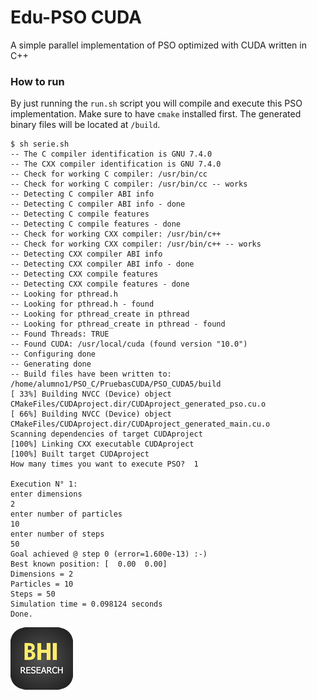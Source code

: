 # Edu-PSO CUDA
A simple parallel implementation of PSO optimized with CUDA written in C++

### How to run
By just running the `run.sh` script you will compile and execute this PSO implementation. Make sure to have `cmake` installed first.
The generated binary files will be located at `/build`.

```
$ sh serie.sh
-- The C compiler identification is GNU 7.4.0
-- The CXX compiler identification is GNU 7.4.0
-- Check for working C compiler: /usr/bin/cc
-- Check for working C compiler: /usr/bin/cc -- works
-- Detecting C compiler ABI info
-- Detecting C compiler ABI info - done
-- Detecting C compile features
-- Detecting C compile features - done
-- Check for working CXX compiler: /usr/bin/c++
-- Check for working CXX compiler: /usr/bin/c++ -- works
-- Detecting CXX compiler ABI info
-- Detecting CXX compiler ABI info - done
-- Detecting CXX compile features
-- Detecting CXX compile features - done
-- Looking for pthread.h
-- Looking for pthread.h - found
-- Looking for pthread_create in pthread
-- Looking for pthread_create in pthread - found
-- Found Threads: TRUE  
-- Found CUDA: /usr/local/cuda (found version "10.0") 
-- Configuring done
-- Generating done
-- Build files have been written to: /home/alumno1/PSO_C/PruebasCUDA/PSO_CUDA5/build
[ 33%] Building NVCC (Device) object CMakeFiles/CUDAproject.dir/CUDAproject_generated_pso.cu.o
[ 66%] Building NVCC (Device) object CMakeFiles/CUDAproject.dir/CUDAproject_generated_main.cu.o
Scanning dependencies of target CUDAproject
[100%] Linking CXX executable CUDAproject
[100%] Built target CUDAproject
How many times you want to execute PSO?  1

Execution N° 1: 
enter dimensions
2
enter number of particles
10
enter number of steps
50
Goal achieved @ step 0 (error=1.600e-13) :-)
Best known position: [  0.00  0.00]
Dimensions = 2
Particles = 10
Steps = 50
Simulation time = 0.098124 seconds
Done.
```
[![BHI|Research Group](https://github.com/BHI-Research/Edu-PSO/blob/master/DEMO/logoBHI.png?raw=true)](https://bhi-research.github.io/)
